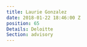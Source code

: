```yaml
---
title: Laurie Gonzalez
date: 2018-01-22 18:46:00 Z
position: 65
Details: Deloitte
Section: advisory
---
```


